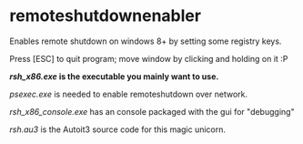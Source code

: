 # remoteshutdownenabler
Enables remote shutdown on windows 8+ by setting some registry keys.

Press [ESC] to quit program; move window by clicking and holding on it :P

***rsh_x86.exe* is the executable you mainly want to use.**

*psexec.exe* is needed to enable remoteshutdown over network.

*rsh_x86_console.exe* has an console packaged with the gui for "debugging"

*rsh.au3* is the Autoit3 source code for this magic unicorn.
